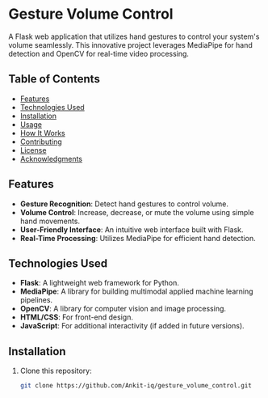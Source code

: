 # Gesture Volume Control

A Flask web application that utilizes hand gestures to control your system's volume seamlessly. This innovative project leverages MediaPipe for hand detection and OpenCV for real-time video processing.

## Table of Contents

- [Features](#features)
- [Technologies Used](#technologies-used)
- [Installation](#installation)
- [Usage](#usage)
- [How It Works](#how-it-works)
- [Contributing](#contributing)
- [License](#license)
- [Acknowledgments](#acknowledgments)

## Features

- **Gesture Recognition**: Detect hand gestures to control volume.
- **Volume Control**: Increase, decrease, or mute the volume using simple hand movements.
- **User-Friendly Interface**: An intuitive web interface built with Flask.
- **Real-Time Processing**: Utilizes MediaPipe for efficient hand detection.

## Technologies Used

- **Flask**: A lightweight web framework for Python.
- **MediaPipe**: A library for building multimodal applied machine learning pipelines.
- **OpenCV**: A library for computer vision and image processing.
- **HTML/CSS**: For front-end design.
- **JavaScript**: For additional interactivity (if added in future versions).

## Installation

1. Clone this repository:
   ```bash
   git clone https://github.com/Ankit-iq/gesture_volume_control.git
